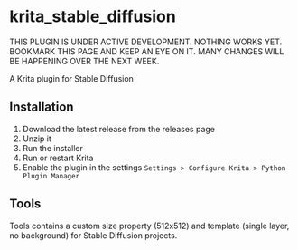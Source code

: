 # krita_stable_diffusion

THIS PLUGIN IS UNDER ACTIVE DEVELOPMENT. NOTHING WORKS YET. BOOKMARK THIS PAGE AND KEEP AN EYE ON IT. MANY CHANGES WILL BE HAPPENING OVER THE NEXT WEEK.


A Krita plugin for Stable Diffusion

## Installation

1. Download the latest release from the releases page
2. Unzip it
3. Run the installer
4. Run or restart Krita
5. Enable the plugin in the settings `Settings > Configure Krita > Python Plugin Manager`

## Tools

Tools contains a custom size property (512x512) and template (single layer, no background) 
for Stable Diffusion projects.
